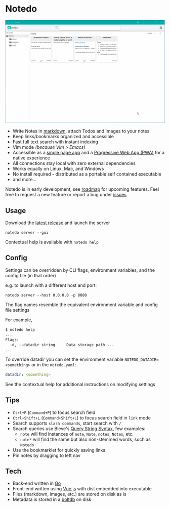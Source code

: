 # Notedo
![](images/notedo.gif)

- Write Notes in [markdown](https://en.wikipedia.org/wiki/Markdown), attach Todos and Images to your notes
- Keep links/bookmarks organized and accessible
- Fast full text search with instant indexing
- Vim mode _(because Vim > Emacs)_
- Accessible as a [single page app](https://en.wikipedia.org/wiki/Single-page_application) and a [Progressive Web App (PWA)](https://developer.mozilla.org/en-US/docs/Web/Progressive_web_apps) for a native experience
- All connections stay local with zero external dependencies
- Works equally on Linux, Mac, and Windows
- No install required - distributed as a portable self contained executable
- and more... 

Notedo is in early development, see [roadmap](https://github.com/elnook/notedo-roadmap) for upcoming features. Feel free to request a new feature or report a bug under [issues](https://github.com/elnook/notedo/issues)

## Usage
Download the [latest release](https://github.com/elnook/notedo/releases/tag/0.2.0-18-gbdf18b8) and launch the server

```
notedo server --gui
```

Contextual help is available with `notedo help`

## Config
Settings can be overridden by CLI flags, environment variables, and the config file (in that order)

e.g. to launch with a different host and port:

```
notedo server --host 0.0.0.0 -p 8080
```

The flag names resemble the equivalent environment variable and config file settings

For example, 
```
$ notedo help
...
Flags:
  -d, --datadir string     Data storage path ...
...
```
To override datadir you can set the environment variable `NOTEDO_DATADIR=<something>` or in the `notedo.yaml`:
```yaml
datadir: <something>
```
See the contextual help for additional instructions on modifying settings

## Tips
- `Ctrl+P` (`Command+P`) to focus search field
- `Ctrl+Shift+L` (`Command+Shift+L`) to focus search field in `link` mode
- Search supports `slash commands`, start search with `/`
- Search queries use Bleve's [Query String Syntax](http://blevesearch.com/docs/Query-String-Query/), few examples:
  - `note` will find instances of `note`, `Note`, `notes`, `Notes`, etc.
  - `note*` will find the same but also non-stemmed words, such as `Notedo`
- Use the bookmarklet for quickly saving links
- Pin notes by dragging to left nav

## Tech
- Back-end written in [Go](https://golang.org/)
- Front-end written using [Vue.js](https://vuejs.org/) with dist embedded into executable
- Files (markdown, images, etc.) are stored on disk as is
- Metadata is stored in a [boltdb](https://github.com/etcd-io/bbolt) on disk